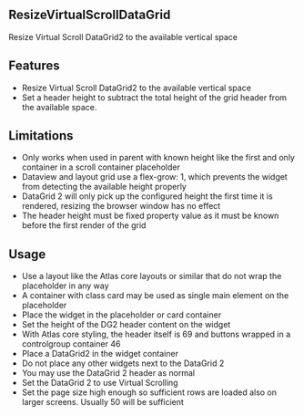 ## ResizeVirtualScrollDataGrid
Resize Virtual Scroll DataGrid2 to the available vertical space

## Features
- Resize Virtual Scroll DataGrid2 to the available vertical space
- Set a header height to subtract the total height of the grid header from the available space.

## Limitations
- Only works when used in parent with known height like the first and only container in a scroll container placeholder
- Dataview and layout grid use a flex-grow: 1, which prevents the widget from detecting the available height properly
- DataGrid 2 will only pick up the configured height the first time it is rendered, resizing the browser window has no effect
- The header height must be fixed property value as it must be known before the first render of the grid

## Usage
- Use a layout like the Atlas core layouts or similar that do not wrap the placeholder in any way
- A container with class card may be used as single main element on the placeholder
- Place the widget in the placeholder or card container
- Set the height of the DG2 header content on the widget
- With Atlas core styling, the header itself is 69 and buttons wrapped in a controlgroup container 46
- Place a DataGrid2 in the widget container
- Do not place any other widgets next to the DataGrid 2
- You may use the DataGrid 2 header as normal
- Set the DataGrid 2 to use Virtual Scrolling
- Set the page size high enough so sufficient rows are loaded also on larger screens. Usually 50 will be sufficient
